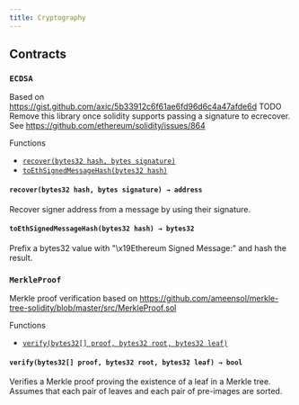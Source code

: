 ```yaml
---
title: Cryptography
---
```


<div class="contracts">

## Contracts

### `ECDSA`

Based on https://gist.github.com/axic/5b33912c6f61ae6fd96d6c4a47afde6d
TODO Remove this library once solidity supports passing a signature to ecrecover.
See https://github.com/ethereum/solidity/issues/864

<div class="contract-index"><span class="contract-index-title">Functions</span><ul><li><a href="#ECDSA.recover(bytes32,bytes)"><code class="function-signature">recover(bytes32 hash, bytes signature)</code></a></li><li><a href="#ECDSA.toEthSignedMessageHash(bytes32)"><code class="function-signature">toEthSignedMessageHash(bytes32 hash)</code></a></li></ul></div>



<h4><a class="anchor" aria-hidden="true" id="ECDSA.recover(bytes32,bytes)"></a><code class="function-signature">recover(bytes32 hash, bytes signature) <span class="return-arrow">→</span> <span class="return-type">address</span></code></h4>

Recover signer address from a message by using their signature.




<h4><a class="anchor" aria-hidden="true" id="ECDSA.toEthSignedMessageHash(bytes32)"></a><code class="function-signature">toEthSignedMessageHash(bytes32 hash) <span class="return-arrow">→</span> <span class="return-type">bytes32</span></code></h4>

Prefix a bytes32 value with &quot;\x19Ethereum Signed Message:&quot;
and hash the result.





### `MerkleProof`

Merkle proof verification based on
https://github.com/ameensol/merkle-tree-solidity/blob/master/src/MerkleProof.sol

<div class="contract-index"><span class="contract-index-title">Functions</span><ul><li><a href="#MerkleProof.verify(bytes32[],bytes32,bytes32)"><code class="function-signature">verify(bytes32[] proof, bytes32 root, bytes32 leaf)</code></a></li></ul></div>



<h4><a class="anchor" aria-hidden="true" id="MerkleProof.verify(bytes32[],bytes32,bytes32)"></a><code class="function-signature">verify(bytes32[] proof, bytes32 root, bytes32 leaf) <span class="return-arrow">→</span> <span class="return-type">bool</span></code></h4>

Verifies a Merkle proof proving the existence of a leaf in a Merkle tree. Assumes that each pair of leaves
and each pair of pre-images are sorted.






</div>